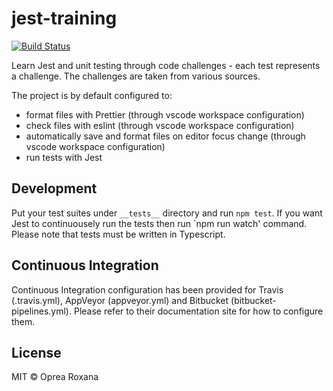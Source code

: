 # jest-training

[![Build Status](https://travis-ci.org/roxana-oprea/jest-training.svg?branch=master)](https://travis-ci.org/roxana-oprea/jest-training)

Learn Jest and unit testing through code challenges - each test represents a challenge. The challenges are taken from various sources.

The project is by default configured to:

- format files with Prettier (through vscode workspace configuration)
- check files with eslint (through vscode workspace configuration)
- automatically save and format files on editor focus change (through vscode workspace configuration)
- run tests with Jest

## Development

Put your test suites under `__tests__` directory and run `npm test`. If you want Jest to continuousely run the tests then run `npm run watch' command. Please note that tests must be written in Typescript.

## Continuous Integration

Continuous Integration configuration has been provided for Travis (.travis.yml), AppVeyor (appveyor.yml) and Bitbucket (bitbucket-pipelines.yml). Please refer to their documentation site for how to configure them.

## License

MIT © Oprea Roxana
